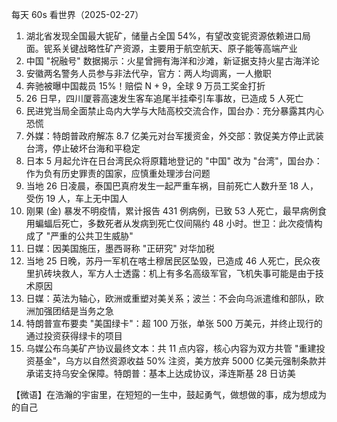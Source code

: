 每天 60s 看世界（2025-02-27）

1. 湖北省发现全国最大铌矿，储量占全国 54%，有望改变铌资源依赖进口局面。铌系关键战略性矿产资源，主要用于航空航天、原子能等高端产业
2. 中国 "祝融号" 数据揭示：火星曾拥有海洋和沙滩，新证据支持火星古海洋论
3. 安徽两名警务人员参与非法代孕，官方：两人均调离，一人撤职
4. 奔驰被曝中国裁员 15%！赔偿 N + 9，全球 9 万员工奖金打折
5. 26 日早，四川厦蓉高速发生客车追尾半挂牵引车事故，已造成 5 人死亡
6. 民进党当局全面禁止岛内大学与大陆高校交流合作，国台办：充分暴露其内心恐慌
7. 外媒：特朗普政府解冻 8.7 亿美元对台军援资金，外交部：敦促美方停止武装台湾，停止破坏台海和平稳定
8. 日本 5 月起允许在日台湾民众将原籍地登记的 "中国" 改为 "台湾"，国台办：作为负有历史罪责的国家，应慎重处理涉台问题
9. 当地 26 日凌晨，泰国巴真府发生一起严重车祸，目前死亡人数升至 18 人，受伤 19 人，车上无中国人
10. 刚果 (金) 暴发不明疫情，累计报告 431 例病例，已致 53 人死亡，最早病例食用蝙蝠后死亡，多数死者从发病到死亡仅间隔约 48 小时。世卫：此次疫情构成了 "严重的公共卫生威胁"
11. 日媒：因美国施压，墨西哥称 "正研究" 对华加税
12. 当地 25 日晚，苏丹一军机在喀土穆居民区坠毁，已造成 46 人死亡，民众夜里扒砖块救人，军方人士透露：机上有多名高级军官，飞机失事可能是由于技术原因
13. 日媒：英法为轴心，欧洲或重塑对美关系；波兰：不会向乌派遣维和部队，欧洲加强团结是当务之急
14. 特朗普宣布要卖 "美国绿卡"：超 100 万张，单张 500 万美元，并终止现行的通过投资获得绿卡的项目
15. 乌媒公布乌美矿产协议最终文本：共 11 点内容，核心内容为双方共管 "重建投资基金"，乌方以自然资源收益 50% 注资，美方放弃 5000 亿美元强制条款并承诺支持乌安全保障。特朗普：基本上达成协议，泽连斯基 28 日访美

【微语】在浩瀚的宇宙里，在短短的一生中，鼓起勇气，做想做的事，成为想成为的自己